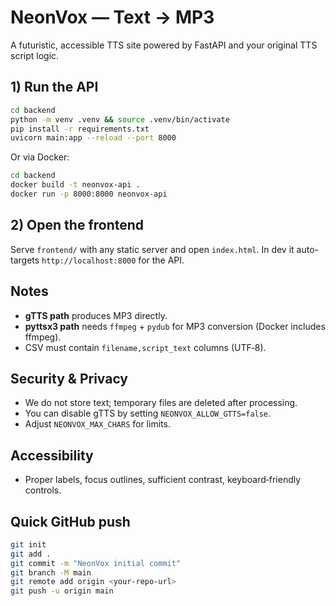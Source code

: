# NeonVox — Text → MP3

A futuristic, accessible TTS site powered by FastAPI and your original TTS script logic.

## 1) Run the API
```bash
cd backend
python -m venv .venv && source .venv/bin/activate
pip install -r requirements.txt
uvicorn main:app --reload --port 8000
```

Or via Docker:
```bash
cd backend
docker build -t neonvox-api .
docker run -p 8000:8000 neonvox-api
```

## 2) Open the frontend
Serve `frontend/` with any static server and open `index.html`.
In dev it auto-targets `http://localhost:8000` for the API.

## Notes
- **gTTS path** produces MP3 directly.
- **pyttsx3 path** needs `ffmpeg` + `pydub` for MP3 conversion (Docker includes ffmpeg).
- CSV must contain `filename,script_text` columns (UTF‑8).

## Security & Privacy
- We do not store text; temporary files are deleted after processing.
- You can disable gTTS by setting `NEONVOX_ALLOW_GTTS=false`.
- Adjust `NEONVOX_MAX_CHARS` for limits.

## Accessibility
- Proper labels, focus outlines, sufficient contrast, keyboard‑friendly controls.

## Quick GitHub push
```bash
git init
git add .
git commit -m "NeonVox initial commit"
git branch -M main
git remote add origin <your-repo-url>
git push -u origin main
```
